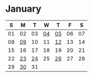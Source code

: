 # January

| S | M | T | W | T | F | S |
|---|---|---|---|---|---|---|
| 01 | 02 | 03 | [04](04.md) | [05](05.md) | 06 | 07 |
| 08 | [09](09.md) | 10 | 11 | [12](12.md) | 13 | 14 |
| 15 | 16 | 17 | 18 | 19 | 20 | 21 |
| 22 | [23](23.md) | [24](24.md) | 25 | [26](26.md) | 27 | 28 |
| 29 | [30](30.md) | 31 |
